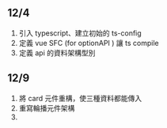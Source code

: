 ## 12/4

1. 引入 typescript、建立初始的 ts-config
2. 定義 vue SFC (for optionAPI ) 讓 ts compile
3. 定義 api 的資料架構型別


## 12/9

1. 將 card 元件重構，使三種資料都能傳入
2. 重寫輪播元件架構
3. 